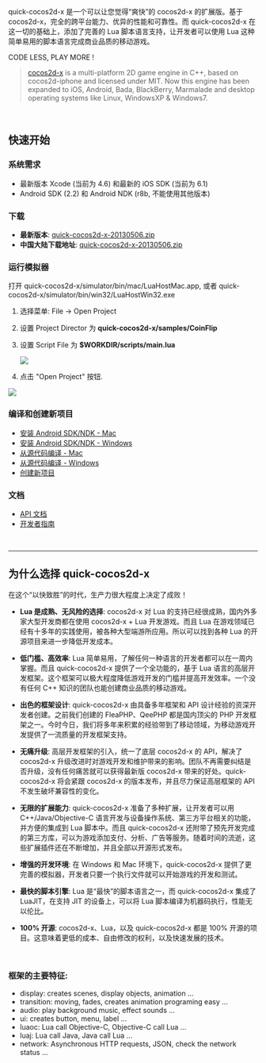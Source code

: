 
quick-cocos2d-x 是一个可以让您觉得“爽快”的 cocos2d-x 的扩展版。基于 cocos2d-x，完全的跨平台能力、优异的性能和可靠性。而 quick-cocos2d-x 在这一切的基础上，添加了完善的 Lua 脚本语言支持，让开发者可以使用 Lua 这种简单易用的脚本语言完成商业品质的移动游戏。

CODE LESS, PLAY MORE !

> [cocos2d-x](http://www.cocos2d-x.org) is a multi-platform 2D game engine in C++, based on cocos2d-iphone and licensed under MIT. Now this engine has been expanded to iOS, Android, Bada, BlackBerry, Marmalade and desktop operating systems like Linux, WindowsXP & Windows7.

<br />

## 快速开始

### 系统需求

-   最新版本 Xcode (当前为 4.6) 和最新的 iOS SDK (当前为 6.1)
-   Android SDK (2.2) 和 Android NDK (r8b, 不能使用其他版本)

### 下载

-   **最新版本**: [quick-cocos2d-x-20130506.zip](http://quick-x.com/downloads/quick-cocos2d-x-20130506.zip)
-   **中国大陆下载地址**: [quick-cocos2d-x-20130506.zip](http://17wanapp.cn/quickx/quick-cocos2d-x-20130506.zip)


### 运行模拟器

打开 quick-cocos2d-x/simulator/bin/mac/LuaHostMac.app, 或者 quick-cocos2d-x/simulator/bin/win32/LuaHostWin32.exe

1.  选择菜单: File -> Open Project
2.  设置 Project Director 为 **quick-cocos2d-x/samples/CoinFlip**
3.  设置 Script File 为 **$WORKDIR/scripts/main.lua**

    ![](https://raw.github.com/dualface/quick-cocos2d-x/master/doc/img/RUN_SIMULATOR_WINDOWS_01.png)

4.  点击 "Open Project" 按钮.

![](https://raw.github.com/dualface/quick-cocos2d-x/master/doc/img/RUN_SIMULATOR_WINDOWS_02.png)


### 编译和创建新项目

-   [安装 Android SDK/NDK - Mac](https://github.com/dualface/quick-cocos2d-x/blob/master/doc/INSTALL_ANDROID_SDK_MAC.md)
-   [安装 Android SDK/NDK - Windows](https://github.com/dualface/quick-cocos2d-x/blob/master/doc/INSTALL_ANDROID_SDK_WINDOWS.md)
-   [从源代码编译 - Mac](https://github.com/dualface/quick-cocos2d-x/blob/master/doc/BUILD_FROM_SOURCE_MAC.md)
-   [从源代码编译 - Windows](https://github.com/dualface/quick-cocos2d-x/blob/master/doc/BUILD_FROM_SOURCE_WINDOWS.md)
-   [创建新项目](https://github.com/dualface/quick-cocos2d-x/blob/master/doc/CREATE_NEW_PROJECT.md)


### 文档

-   [API 文档](http://quick-x.com/docs/api/)
-   [开发者指南](http://quick-x.com/docs/manual/)

<br />

----

## 为什么选择 quick-cocos2d-x

在这个“以快致胜”的时代，生产力很大程度上决定了成败！

-   **Lua 是成熟、无风险的选择**: cocos2d-x 对 Lua 的支持已经很成熟，国内外多家大型开发商都在使用 cocos2d-x + Lua 开发游戏。而且 Lua 在游戏领域已经有十多年的实践使用，被各种大型端游所应用。所以可以找到各种 Lua 的开源项目来进一步降低开发成本。

-   **低门槛、高效率**: Lua 简单易用，了解任何一种语言的开发者都可以在一周内掌握。而且 quick-cocos2d-x 提供了一个全功能的，基于 Lua 语言的高层开发框架。这个框架可以极大程度降低游戏开发的门槛并提高开发效率。一个没有任何 C++ 知识的团队也能创建商业品质的移动游戏。

-   **出色的框架设计**: quick-cocos2d-x 由具备多年框架和 API 设计经验的资深开发者创建。之前我们创建的 FleaPHP、QeePHP 都是国内顶尖的 PHP 开发框架之一。今时今日，我们将多年来积累的经验带到了移动领域，为移动游戏开发提供了一流质量的开发框架支持。

-   **无痛升级**: 高层开发框架的引入，统一了底层 cocos2d-x 的 API，解决了 cocos2d-x 升级改进时对游戏开发和维护带来的影响。团队不再需要纠结是否升级，没有任何痛苦就可以获得最新版 cocos2d-x 带来的好处。quick-cocos2d-x 将会紧跟 cocos2d-x 的版本发布，并且尽力保证高层框架的 API 不发生破坏兼容性的变化。

-   **无限的扩展能力**: quick-cocos2d-x 准备了多种扩展，让开发者可以用 C++/Java/Objective-C 语言开发与设备操作系统、第三方平台相关的功能，并方便的集成到 Lua 脚本中。而且 quick-cocos2d-x 还附带了预先开发完成的第三方库，可以为游戏添加支付、分析、广告等服务。随着时间的流逝，这些扩展插件还在不断增加，并且全部以开源形式发布。

-   **增强的开发环境**: 在 Windows 和 Mac 环境下，quick-cocos2d-x 提供了更完善的模拟器，开发者只要一个执行文件就可以开始游戏的开发和测试。

-   **最快的脚本引擎**: Lua 是“最快”的脚本语言之一，而 quick-cocos2d-x 集成了 LuaJIT，在支持 JIT 的设备上，可以将 Lua 脚本编译为机器码执行，性能无以伦比。

-   **100% 开源**: cocos2d-x、Lua，以及 quick-cocos2d-x 都是 100% 开源的项目。这意味着更低的成本、自由修改的权利，以及快速发展的技术。

<br />

### 框架的主要特征:

-   display: creates scenes, display objects, animation ...
-   transition: moving, fades, creates animation programing easy ...
-   audio: play background music, effect sounds ...
-   ui: creates button, menu, label ...
-   luaoc: Lua call Objective-C, Objective-C call Lua ...
-   luaj: Lua call Java, Java call Lua ...
-   network: Asynchronous HTTP requests, JSON, check the network status ...
